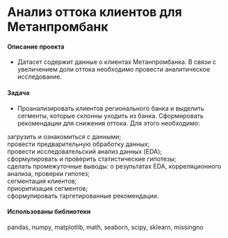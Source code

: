 # Анализ оттока клиентов для Метанпромбанк

#### Описание проекта
- Датасет содержит данные о клиентах Метанпромбанка. В связи с увеличением доли оттока необходимо провести аналитическое исследование.

#### Задача
- Проанализировать клиентов регионального банка и выделить сегменты, которые склонны уходить из банка. Сформировать рекомендации для снижения оттока. Для этого необходимо:

загрузить и ознакомиться с данными;  
провести предварительную обработку данных;  
провести исследовательский анализ данных (EDA);  
сформулировать и проверить статистические гипотезы;  
сделать промежуточные выводы: о результатах EDA, корреляционного анализа, проверки гипотез;  
сегментация клиентов;  
приоритизация сегментов;  
сформулировать таргетированные рекомендации.

#### Использованы библиотеки
pandas, numpy, matplotlib, math, seaborn, scipy, sklearn, missingno
